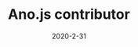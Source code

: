 ---
layout: project
title: "Ano.js contributor"
skills: ["HTML", "CSS", "JavaScript"]
date: 2020-2-31
image: /images/websites/anojs-desktop.png
link: "https://ampheros.com"
desc: "Contributor for open-source animation library."
---